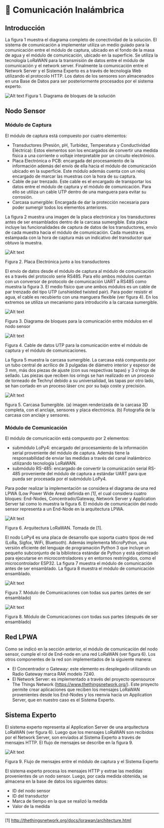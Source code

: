 # 📡 Comunicación Inalámbrica

## Introducción
La figura 1 muestra el diagrama completo de conectividad de la solución. El sistema de comunicación a implementar utiliza un medio guiado para la comunicación entre el módulo de captura, ubicado en el fondo de la masa de agua y el módulo de comunicación, ubicado en la superficie. Se utiliza la tecnología LoRaWAN para la transmisión de datos entre el módulo de comunicación y el network server. Finalmente la comunicación entre el Network Server y el Sistema Experto es a través de tecnología Web utilizando el protocolo HTTP. Los datos de los sensores son almacenados en una Base de Datos para ser posteriormente procesados por el sistema experto.

<img title="a title" alt="Alt text" src="images/diagrama_bloques_solucion.png">
Figura 1. Diagrama de bloques de la solución

## Nodo Sensor
### Módulo de Captura
El módulo de captura está compuesto por cuatro elementos:

 * Transductores (Presión, pH, Turbidez, Temperatura y Conductividad Eléctrica): Estos elementos son los encargados de convertir una medida física a una corriente o voltaje interpretable por un circuito electrónico.
 * Placa Electrónica o PCB: encargada del procesamiento de la información además del envío de ella hacia el módulo de comunicación ubicado en la superficie. Este módulo además cuenta con un reloj encargado de marcar las muestras con la hora de su captura.
 * Cable de par trenzado. Este cable es el encargado de transportar los datos entre el módulo de captura y el módulo de comunicación. Para ello se utiliza un cable UTP dentro de una manguera para evitar su corrosión.
 * Carcasa sumergible: Encargada de dar la protección necesaria para poder sumergir todos los elementos anteriores.

La figura 2 muestra una imagen de la placa electrónica y los transductores antes de ser ensamblados dentro de la carcasa sumergible. Esta placa incluye las funcionalidades de captura de datos de los transductores, envío de cada muestra hacia el módulo de comunicación. Cada muestra es estampada con la hora de captura más un indicativo del transductor que obtuvo la muestra.

<img title="a title" alt="Alt text" src="images/nodo_captura.PNG">

Figura 2. Placa Electrónica junto a los transductores


El envío de datos desde el módulo de captura al módulo de comunicación es a través del protocolo serie RS485. Para ello ambos módulos cuentan con un conversor de protocolo de comunicación UART a RS485 como muestra la figura 3. El medio físico que une ambos módulos es un cable de par trenzado del tipo UTP (unshielded twisted pair). Para poder resistir el agua, el cable es recubierto con una manguera flexible (ver figura 4). En los extremos se utiliza un mecanismo para introducirlo a la carcasa sumergible.


<img title="a title" alt="Alt text" src="images/comunicacion_serial.png">

Figura 3. Diagrama de bloques para la comunicación entre módulos en el nodo sensor





<img title="a title" alt="Alt text" src="images/cable.png">

Figura 4. Cable de datos UTP para la comunicación entre el módulo de captura y el módulo de comunicaciones.





La figura 5 muestra la carcasa sumergible. La carcasa está compuesta por un tubo central de acrílico de 3 pulgadas de diámetro interior y espesor de 3 mm, más dos piezas de ajuste (con sus respectivas tapas) y 3 o'rings de sellado. Las piezas que reciben los orings se han realizado en un proceso de torneado de Technyl debido a su universalidad, las tapas por otro lado, se han cortado en un proceso láser cnc por su bajo coste y precisión.


<img title="a title" alt="Alt text" src="images/carcasa.png">

figura 5. Carcasa Sumergible. (a) imagen renderizada de la carcasa 3D completa, con el anclaje, sensores y placa electrónica. (b) Fotografía de la carcasa con anclaje y sensores.





### Módulo de Comunicación

El módulo de comunicación está compuesto por 2 elementos:

 * submódulo LoPy4: encargado del procesamiento de la información serial proveniente del módulo de captura. Además tiene la responsabilidad de enviar las medidas a través del canal inalámbrico utilizando tecnología LoRaWAN.
 * submódulo RS-485: encargado de convertir la comunicación serial RS-485 proveniente del módulo de captura a estándar UART para que pueda ser procesada por el submódulo LoPy4.

Para poder realizar la implementación se considera el diagrama de una red LPWA (Low Power Wide Area) definida en *[1]*, el cual considera cuatro bloques: End-Nodes, Concentrado/Gateway, Network Server y Application Server tal como lo muestra la figura 6. El módulo de comunicación del nodo sensor representa a un End-Node en la arquitectura LPWA.

<img title="a title" alt="Alt text" src="images/lorawan.png">

Figura 6. Arquitectura LoRaWAN. Tomada de [1].

El nodo LoPy4 es una placa de desarrollo que soporta cuatro tipos de red (LoRa, Sigfox, WiFi, Bluetooth). Además implementa MicroPython, una versión eficiente del lenguaje de programación Python 3 que incluye un pequeño subconjunto de la biblioteca estándar de Python y está optimizado para ejecutarse en microcontroladores y en entornos restringidos, como el microcontrolador ESP32. La figura 7 muestra el módulo de comunicación antes de ser ensamblado. La figura 8 muestra el módulo de comunicación ensamblado.



<img title="a title" alt="Alt text" src="images/nodo_comunicaciones.png">

Figura 7. Módulo de Comunicaciones con todas sus partes (antes de ser ensamblado)

<img title="a title" alt="Alt text" src="images/nodo_comunicaciones_2.png">

Figura 8. Módulo de Comunicaciones con todas sus partes (después de ser ensamblado)

## Red LPWA


Como se indicó en la sección anterior, el módulo de comunicación del nodo sensor, cumple el rol de End-node en una red LoRaWAN (ver figura 6). Los otros componentes de la red son implementados de la siguiente manera:

 * El Concentrador o Gateway: este elemento es desplegado utilizando un Radio Gateway marca RAK modelo 7240.
 * El Network Server: es implementado a través del proyecto opensource The Things Network (https://www.thethingsnetwork.org/). Este proyecto permite crear aplicaciones que reciben los mensajes LoRaWAN provenientes desde los End-Nodes y los reenvia hacia un Application Server, que en nuestro caso es el Sistema Experto.

## Sistema Experto
El sistema experto representa al Application Server de una arquitectura LoRaWAN (ver figura 6). Luego que los mensajes LoRaWAN son recibidos por el Network Server, son enviados al Sistema Experto a través de mensajes HTTP. El flujo de mensajes se describe en la figura 9.

<img title="a title" alt="Alt text" src="images/paquetes.png">

Figura 9. Flujo de mensajes entre el módulo de captura y el Sistema Experto

El sistema experto procesa los mensajes HTTP y extrae las medidas provenientes de un nodo sensor. Luego, por cada medida obtenida, se almacena en la base de datos los siguientes datos:

 * ID del nodo sensor
 * ID del transductor
 * Marca de tiempo en la que se realizó la medida
 * Valor de la medida

----

[1] http://thethingsnetwork.org/docs/lorawan/architecture.html
